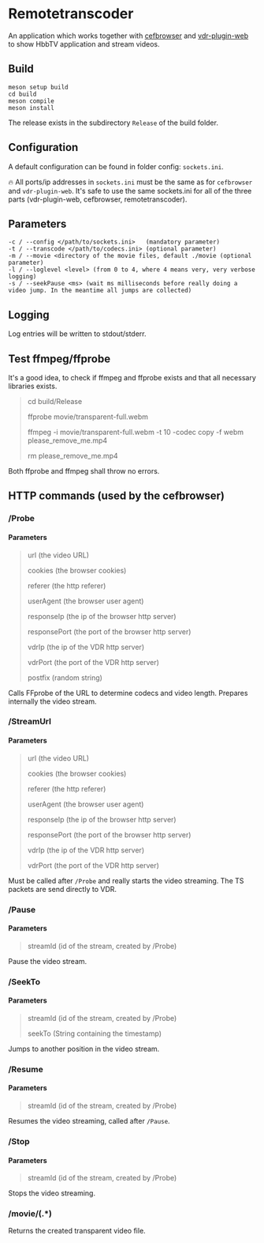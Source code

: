 # Remotetranscoder
An application which works together with [cefbrowser](https://github.com/Zabrimus/cefbrowser) and [vdr-plugin-web](https://github.com/Zabrimus/vdr-plugin-web) to show HbbTV application and stream videos.

## Build
```
meson setup build
cd build
meson compile
meson install
```
The release exists in the subdirectory ```Release``` of the build folder.

## Configuration
A default configuration can be found in folder config: ```sockets.ini```.

:fire: All ports/ip addresses in ```sockets.ini``` must be the same as for ```cefbrowser``` and ```vdr-plugin-web```.
It's safe to use the same sockets.ini for all of the three parts (vdr-plugin-web, cefbrowser, remotetranscoder). 

## Parameters
```
-c / --config </path/to/sockets.ini>   (mandatory parameter)
-t / --transcode </path/to/codecs.ini> (optional parameter)
-m / --movie <directory of the movie files, default ./movie (optional parameter)
-l / --loglevel <level> (from 0 to 4, where 4 means very, very verbose logging)
-s / --seekPause <ms> (wait ms milliseconds before really doing a video jump. In the meantime all jumps are collected)
```

## Logging
Log entries will be written to stdout/stderr.

## Test ffmpeg/ffprobe
It's a good idea, to check if ffmpeg and ffprobe exists and that all necessary libraries exists.
> cd build/Release
>
> ffprobe movie/transparent-full.webm
>
> ffmpeg -i movie/transparent-full.webm -t 10 -codec copy -f webm please_remove_me.mp4
>
> rm please_remove_me.mp4

Both ffprobe and ffmpeg shall throw no errors.

## HTTP commands (used by the cefbrowser)
### /Probe
#### Parameters
> url (the video URL)
> 
> cookies (the browser cookies)
> 
> referer (the http referer)
> 
> userAgent (the browser user agent)
> 
> responseIp (the ip of the browser http server)
> 
> responsePort (the port of the browser http server)
> 
> vdrIp (the ip of the VDR http server)
> 
> vdrPort (the port of the VDR http server)
> 
> postfix (random string)

Calls FFprobe of the URL to determine codecs and video length. Prepares internally the video stream.

### /StreamUrl
#### Parameters
> url (the video URL)
>
> cookies (the browser cookies)
>
> referer (the http referer)
>
> userAgent (the browser user agent)
>
> responseIp (the ip of the browser http server)
>
> responsePort (the port of the browser http server)
>
> vdrIp (the ip of the VDR http server)
>
> vdrPort (the port of the VDR http server)

Must be called after ```/Probe``` and really starts the video streaming. The TS packets are send directly to VDR.

### /Pause
#### Parameters
> streamId (id of the stream, created by /Probe)

Pause the video stream.

### /SeekTo
#### Parameters
> streamId (id of the stream, created by /Probe)
> 
> seekTo (String containing the timestamp)

Jumps to another position in the video stream.


### /Resume
#### Parameters
> streamId (id of the stream, created by /Probe)

Resumes the video streaming, called after ```/Pause```.

### /Stop
#### Parameters
> streamId (id of the stream, created by /Probe)

Stops the video streaming.

### /movie/(.*)
Returns the created transparent video file.
